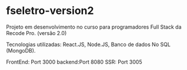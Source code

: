 # fseletro-version2
Projeto em desenvolvimento no curso para programadores Full Stack da Recode Pro. (versão 2.0)

Tecnologias utilizadas: React.JS, Node.JS, Banco de dados No SQL (MongoDB).

FrontEnd: Port 3000
backend:Port 8080
SSR: Port 3005
